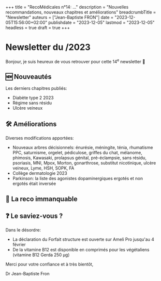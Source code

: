 +++
title = "RecoMédicales n°14:  ..."
description = "Nouvelles recommandations, nouveaux chapitres et améliorations"
breadcrumbTitle = "Newsletter"
auteurs = ["Jean-Baptiste FRON"]
date = "2023-12-05T15:56:00+02:00"
publishdate = "2023-12-05"
lastmod = "2023-12-05"
headless = true
draft = true
+++

# Newsletter du /2023

Bonjour, je suis heureux de vous retrouver pour cette 14<sup>e</sup> newsletter 📰

## 🆕 Nouveautés

Les derniers chapitres publiés:

- Diabète type 2 2023
- Régime sans résidu
- Ulcère veineux

## 🛠️ Améliorations

Diverses modifications apportées:

- Nouveaux arbres décisionnels: énurésie, méningite, ténia, rhumatisme PPC, saturnisme, orgelet, pédiculose, griffes du chat, mélanome, phimosis, Kawasaki, prolapsus génital, pré-éclampsie, sans résidu, psoriasis, MNI, Mpox, Morton, gonarthrose, substitut nicotinique, ulcère veineux, Lyme, HSH, SOPK, FA
- Collège dermatologie 2023
- Parkinson: la liste des agonistes dopaminergiques ergotés et non ergotés était inversée

## 🔖 La reco immanquable



## ❓ Le saviez-vous ?

Dans le désordre:

- La déclaration du Forfait structure est ouverte sur Ameli Pro jusqu'au 4 février
- De la vitamine B12 est disponible en comprimés pour les végétaliens (vitamine B12 Gerda 250 µg)

Merci pour votre confiance et à très bientôt,

Dr Jean-Baptiste Fron

